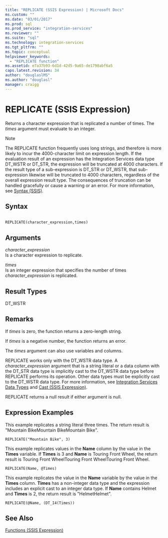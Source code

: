 ```yaml
---
title: "REPLICATE (SSIS Expression) | Microsoft Docs"
ms.custom: ""
ms.date: "03/01/2017"
ms.prod: sql
ms.prod_service: "integration-services"
ms.reviewer: ""
ms.suite: "sql"
ms.technology: integration-services
ms.tgt_pltfrm: ""
ms.topic: conceptual
helpviewer_keywords: 
  - "REPLICATE function"
ms.assetid: e7a37b93-6d1d-42d5-9a65-de1790abf6a5
caps.latest.revision: 34
author: "douglaslMS"
ms.author: "douglasl"
manager: craigg
---
```

# REPLICATE (SSIS Expression)
  Returns a character expression that is replicated a number of times. The *times* argument must evaluate to an integer.  
  
> [!NOTE]  
>  The REPLICATE function frequently uses long strings, and therefore is more likely to incur the 4000-character limit on expression length. If the evaluation result of an expression has the Integration Services data type DT_WSTR or DT_STR, the expression will be truncated at 4000 characters. If the result type of a sub-expression is DT_STR or DT_WSTR, that sub-expression likewise will be truncated to 4000 characters, regardless of the overall expression result type. The consequences of truncation can be handled gracefully or cause a warning or an error. For more information, see [Syntax &#40;SSIS&#41;](../../integration-services/expressions/syntax-ssis.md).  
  
## Syntax  
  
```  
  
REPLICATE(character_expression,times)  
```  
  
## Arguments  
 *character_expression*  
 Is a character expression to replicate.  
  
 *times*  
 Is an integer expression that specifies the number of times *character_expression* is replicated.  
  
## Result Types  
 DT_WSTR  
  
## Remarks  
 If *times* is zero, the function returns a zero-length string.  
  
 If *times* is a negative number, the function returns an error.  
  
 The *times* argument can also use variables and columns.  
  
 REPLICATE works only with the DT_WSTR data type. A *character_expression* argument that is a string literal or a data column with the DT_STR data type is implicitly cast to the DT_WSTR data type before REPLICATE performs its operation. Other data types must be explicitly cast to the DT_WSTR data type. For more information, see [Integration Services Data Types](../../integration-services/data-flow/integration-services-data-types.md) and [Cast &#40;SSIS Expression&#41;](../../integration-services/expressions/cast-ssis-expression.md).  
  
 REPLICATE returns a null result if either argument is null.  
  
## Expression Examples  
 This example replicates a string literal three times. The return result is "Mountain BikeMountain BikeMountain Bike".  
  
```  
REPLICATE("Mountain Bike", 3)  
```  
  
 This example replicates values in the **Name** column by the value in the **Times** variable. If **Times** is 3 and **Name** is Touring Front Wheel, the return result is Touring Front WheelTouring Front WheelTouring Front Wheel.  
  
```  
REPLICATE(Name, @Times)  
```  
  
 This example replicates the value in the **Name** variable by the value in the **Times** column. **Times** has a non-integer data type and the expression includes an explicit cast to an integer data type. If **Name** contains Helmet and **Times** is 2, the return result is "HelmetHelmet".  
  
```  
REPLICATE(@Name, (DT_I4(Times))  
```  
  
## See Also  
 [Functions &#40;SSIS Expression&#41;](../../integration-services/expressions/functions-ssis-expression.md)  
  
  
